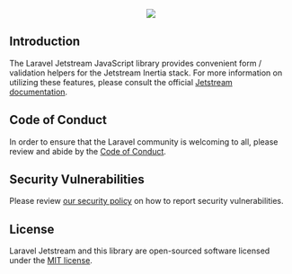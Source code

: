 <p align="center"><img src="https://laravel.com/assets/img/components/logo-jetstream.svg"></p>

<a name="introduction"></a>
## Introduction

The Laravel Jetstream JavaScript library provides convenient form / validation helpers for the Jetstream Inertia stack. For more information on utilizing these features, please consult the official [Jetstream documentation](https://github.com/laravel/jetstream).

## Code of Conduct

In order to ensure that the Laravel community is welcoming to all, please review and abide by the [Code of Conduct](https://laravel.com/docs/contributions#code-of-conduct).

## Security Vulnerabilities

Please review [our security policy](https://github.com/laravel/jetstream/security/policy) on how to report security vulnerabilities.

## License

Laravel Jetstream and this library are open-sourced software licensed under the [MIT license](LICENSE.md).
